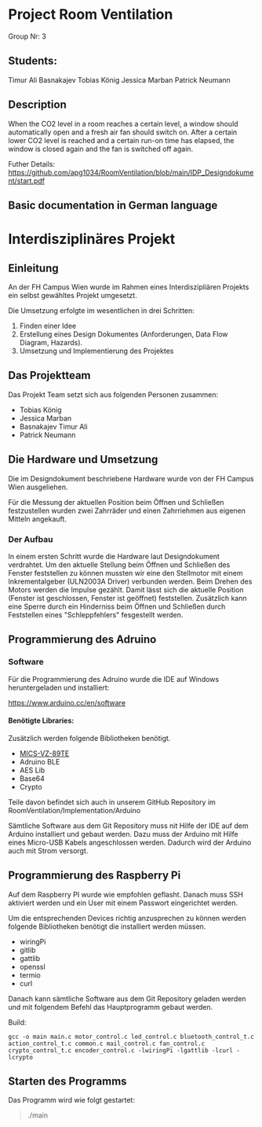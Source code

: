 # Project Room Ventilation

Group Nr: 3

## Students:  

Timur Ali Basnakajev
Tobias König
Jessica Marban
Patrick Neumann

## Description

When the CO2 level in a room reaches a certain level, a window should automatically
open and a fresh air fan should switch on. After a certain lower CO2 level is reached and
a certain run-on time has elapsed, the window is closed again and the fan is switched off
again.

Futher Details: https://github.com/apg1034/RoomVentilation/blob/main/IDP_Designdokument/start.pdf

## Basic documentation in German language

# Interdisziplinäres Projekt

## Einleitung

An der FH Campus Wien wurde im Rahmen eines Interdiszipliären Projekts ein selbst gewähltes Projekt umgesetzt.

Die Umsetzung erfolgte im wesentlichen in drei Schritten:

1. Finden einer Idee
2. Erstellung eines Design Dokumentes (Anforderungen, Data Flow Diagram, Hazards).
3. Umsetzung und Implementierung des Projektes

## Das Projektteam

Das Projekt Team setzt sich aus folgenden Personen zusammen:

- Tobias König
- Jessica Marban
- Basnakajev Timur Ali
- Patrick Neumann

## Die Hardware und Umsetzung

Die im Designdokument beschriebene Hardware wurde von der FH Campus Wien ausgeliehen.

Für die Messung der aktuellen Position beim Öffnen und Schließen festzustellen wurden zwei Zahrräder und einen Zahrriehmen aus eigenen Mitteln angekauft.

### Der Aufbau

In einem ersten Schritt wurde die Hardware laut Designdokument verdrahtet. Um den aktuelle Stellung beim Öffnen und Schließen des Fenster feststellen zu können mussten wir eine den Stellmotor mit einem Inkrementalgeber (ULN2003A Driver) verbunden werden. Beim Drehen des Motors werden die Impulse gezählt. Damit lässt sich die aktuelle Position (Fenster ist geschlossen, Fenster ist geöffnet) feststellen. Zusätzlich kann eine Sperre durch ein Hinderniss beim Öffnen und Schließen durch Feststellen eines "Schleppfehlers" fesgestellt werden.

## Programmierung des Adruino

### Software

Für die Programmierung des Adruino wurde die IDE auf Windows heruntergeladen und installiert:

https://www.arduino.cc/en/software 

#### Benötigte Libraries:

Zusätzlich werden folgende Bibliotheken benötigt.

- [MICS-VZ-89TE](https://https://github.com/HGrabas/MICS-VZ-89TE)
- Adruino BLE
- AES Lib
- Base64
- Crypto


Teile davon befindet sich auch in unserem GitHub Repository 
im RoomVentilation/Implementation/Arduino 

Sämtliche Software aus dem Git Repository muss nit Hilfe der IDE auf dem Arduino installiert und gebaut werden. Dazu muss der Arduino mit Hilfe eines Micro-USB Kabels angeschlossen werden. Dadurch wird der Arduino auch mit Strom versorgt. 

## Programmierung des Raspberry Pi

Auf dem Raspberry PI wurde wie empfohlen geflasht.
Danach muss SSH aktiviert werden und ein User mit einem Passwort eingerichtet werden.

Um die entsprechenden Devices richtig anzusprechen zu können werden folgende  Bibliotheken benötigt die installiert werden müssen.

- wiringPi
- gitlib
- gattlib
- openssl
- termio
- curl

Danach kann sämtliche Software aus dem Git Repository geladen werden und
mit folgendem Befehl das Hauptprogramm gebaut werden.

Build:

````
gcc -o main main.c motor_control.c led_control.c bluetooth_control_t.c action_control_t.c common.c mail_control.c fan_control.c crypto_control_t.c encoder_control.c -lwiringPi -lgattlib -lcurl -lcrypto
````

## Starten des Programms

Das Programm wird wie folgt gestartet:

>./main



